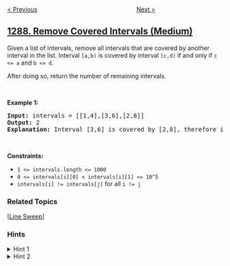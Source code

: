 <!--|This file generated by command(leetcode description); DO NOT EDIT.    |-->
<!--+----------------------------------------------------------------------+-->
<!--|@author    openset <openset.wang@gmail.com>                           |-->
<!--|@link      https://github.com/openset                                 |-->
<!--|@home      https://github.com/openset/leetcode                        |-->
<!--+----------------------------------------------------------------------+-->

[< Previous](../element-appearing-more-than-25-in-sorted-array "Element Appearing More Than 25% In Sorted Array")
　　　　　　　　　　　　　　　　
[Next >](../minimum-falling-path-sum-ii "Minimum Falling Path Sum II")

## [1288. Remove Covered Intervals (Medium)](https://leetcode.com/problems/remove-covered-intervals "删除被覆盖区间")

<p>Given a list of intervals, remove all intervals that are covered by another interval in the list.&nbsp;Interval <code>[a,b)</code> is covered by&nbsp;interval <code>[c,d)</code> if and only if <code>c &lt;= a</code> and <code>b &lt;= d</code>.</p>

<p>After doing so, return the number of remaining intervals.</p>

<p>&nbsp;</p>
<p><strong>Example 1:</strong></p>

<pre>
<strong>Input:</strong> intervals = [[1,4],[3,6],[2,8]]
<strong>Output:</strong> 2
<b>Explanation: </b>Interval [3,6] is covered by [2,8], therefore it is removed.
</pre>

<p>&nbsp;</p>
<p><strong>Constraints:</strong></p>

<ul>
	<li><code>1 &lt;= intervals.length &lt;= 1000</code></li>
	<li><code>0 &lt;= intervals[i][0] &lt;&nbsp;intervals[i][1] &lt;= 10^5</code></li>
	<li><code>intervals[i] != intervals[j]</code>&nbsp;for all&nbsp;<code>i != j</code></li>
</ul>

### Related Topics
  [[Line Sweep](../../tag/line-sweep/README.md)]

### Hints
<details>
<summary>Hint 1</summary>
How to check if an interval is covered by another?
</details>

<details>
<summary>Hint 2</summary>
Compare each interval to all others and check if it is covered by any interval.
</details>
